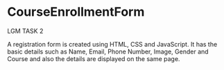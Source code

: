 # CourseEnrollmentForm
LGM TASK 2

A registration form is created using HTML, CSS and JavaScript. It has the basic details such as Name, Email, Phone Number, Image, Gender and Course
and also the details are displayed on the same page.  
